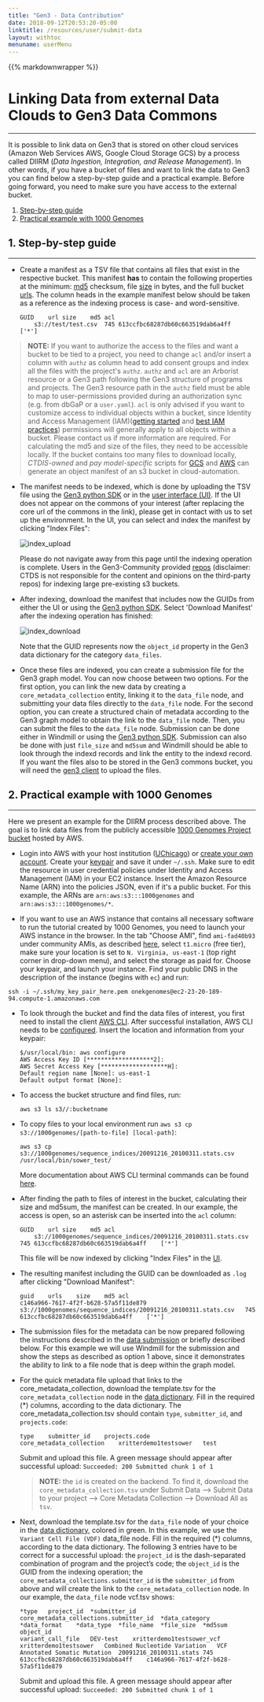 ```yaml
---
title: "Gen3 - Data Contribution"
date: 2018-09-12T20:53:20-05:00
linktitle: /resources/user/submit-data
layout: withtoc
menuname: userMenu
---
```

{{% markdownwrapper %}}
# Linking Data from external Data Clouds to Gen3 Data Commons
***

It is possible to link data on Gen3 that is stored on other cloud services (Amazon Web Services AWS, Google Cloud Storage GCS) by a process called DIIRM (*Data Ingestion, Integration, and Release Management*). In other words, if you have a bucket of files and want to link the data to Gen3 you can find below a step-by-step guide and a practical example. Before going forward, you need to make sure you have access to the external bucket.

1. [Step-by-step guide](#1-step-by-step-guide)
2. [Practical example with 1000 Genomes](#2-practical-example-with-1000-genomes)


## 1. Step-by-step guide
* * *
- Create a manifest as a TSV file that contains all files that exist in the respective bucket. This manifest **has** to contain the following properties at the minimum: <ins>md5</ins> checksum, file <ins>size</ins> in bytes, and the full bucket <ins>urls</ins>. The column heads in the example manifest below should be taken as a reference as the indexing process is case- and word-sensitive.

    ```
    GUID	url	size	md5	acl
     	s3://test/test.csv	745	613ccfbc68287db60c663519dab6a4ff	['*']
    ```

>__NOTE:__ If you want to authorize the access to the files and want a bucket to be tied to a project, you need to change `acl` and/or insert a column with `authz` as column head to add consent groups and index all the files with the project's `authz`.
`authz` and `acl` are an Arborist resource or a Gen3 path following the Gen3 structure of programs and projects. The Gen3 resource path in the `authz` field must be able to map to user-permissions provided during an authorization sync (e.g. from dbGaP or a `user.yaml`). `acl` is only advised if you want to customize access to individual objects within a bucket, since Identity and Access Management (IAM)([getting started](https://docs.aws.amazon.com/IAM/latest/UserGuide/getting-started_create-admin-group.html) and [best IAM practices](https://docs.aws.amazon.com/IAM/latest/UserGuide/best-practices.html)) permissions will generally apply to all objects within a bucket. Please contact us if more information are required.
For calculating the md5 and size of the files, they need to be accessible locally. If the bucket contains too many files to download locally, *CTDIS-owned* and *pay model-specific* scripts for [GCS](https://github.com/uc-cdis/cloud-automation/blob/master/doc/gcp-bucket-manifest.md) and [AWS](https://github.com/uc-cdis/cloud-automation/blob/master/doc/bucket-manifest.md) can generate an object manifest of an s3 bucket in cloud-automation.

- The manifest needs to be indexed, which is done by uploading the TSV file using the [Gen3 python SDK](https://github.com/uc-cdis/gen3sdk-python/blob/master/README.md#indexing-manifest) or in the [user interface (UI)](https://gen3.datacommons.io/indexing). If the UI does not appear on the commons of your interest (after replacing the core url of the commons in the link), please get in contact with us to set up the environment. In the UI, you can select and index the manifest by clicking "Index Files":

    ![index_upload](http://alpha.gen3.org/resources/user/submit-data/index_upload.png)

    Please do not navigate away from this page until the indexing operation is complete.
    Users in the Gen3-Community provided [repos](https://github.com/jacquayj/gen3-s3indexer-extramural) (disclaimer: CTDS is not responsible for the content and opinions on the third-party repos) for indexing large pre-existing s3 buckets.

- After indexing, download the manifest that includes now the GUIDs from either the UI or using the [Gen3 python SDK](https://github.com/uc-cdis/gen3sdk-python/blob/master/README.md#download-manifest). Select 'Download Manifest' after the indexing operation has finished:

    ![index_download](http://alpha.gen3.org/resources/user/submit-data/manifest_download.png)

    Note that the GUID represents now the `object_id` property in the Gen3 data dictionary for the category `data_files`.


<!---(If you are using cloud-automation, bullets 2 and 3 are done by a [Sower job](https://github.com/uc-cdis/sower-jobs/blob/master/README.md#manifest-indexing).)-->

- Once these files are indexed, you can create a submission file for the Gen3 graph model. You can now choose between two options.
For the first option, you can link the new data by creating a `core_metadata_collection` entity, linking it to the `data_file` node, and submitting your data files directly to the `data_file` node. For the second option, you can create a structured chain of metadata according to the Gen3 graph model to obtain the link to the `data_file` node. Then, you can submit the files to the `data_file` node. Submission can be done either in Windmill or using the [Gen3 python SDK](https://uc-cdis.github.io/gen3sdk-python/_build/html/submission.html). Submission can also be done with just `file_size` and `md5sum` and Windmill should be able to look through the indexd records and link the entity to the indexd record. If you want the files also to be stored in the Gen3 commons bucket, you will need the [gen3 client](https://gen3.org/resources/user/gen3-client/#3-upload-data-files) to upload the files.


## 2. Practical example with 1000 Genomes
* * *
Here we present an example for the DIIRM process described above. The goal is to link data files from the publicly accessible [1000 Genomes Project bucket](http://s3.amazonaws.com/1000genomes) hosted by AWS.

- Login into AWS with your host institution ([UChicago](http://awslogin.uchicago.edu/)) or [create your own account](aws.amazon.com/ec2). Create your [keypair](https://docs.aws.amazon.com/AWSEC2/latest/UserGuide/get-set-up-for-amazon-ec2.html#create-a-key-pair) and save it under `~/.ssh`. Make sure to edit the resource in user credential policies under Identity and Access Management (IAM) in your EC2 instance. Insert the Amazon Resource Name (ARN) into the policies JSON, even if it's a public bucket. For this example, the ARNs are `arn:aws:s3:::1000genomes` and `arn:aws:s3:::1000genomes/*`.

- If you want to use an AWS instance that contains all necessary software to run the tutorial created by 1000 Genomes, you need to launch your AWS instance in the browser. In the tab "Choose AMI", find `ami-fad40b93` under community AMIs, as described [here](https://www.internationalgenome.org/using-1000-genomes-data-amazon-web-service-cloud), select `t1.micro` (free tier), make sure your location is set to `N. Virginia, us-east-1` (top right corner in drop-down menu), and select the storage as paid for. Choose your keypair, and launch your instance. Find your public DNS in the description of the instance (begins with `ec`) and run:
```
ssh -i ~/.ssh/my_key_pair_here.pem onekgenomes@ec2-23-20-189-94.compute-1.amazonaws.com
```

- To look through the bucket and find the data files of interest, you first need to install the client [AWS CLI](https://docs.aws.amazon.com/cli/latest/userguide/cli-chap-install.html). After successful installation, AWS CLI needs to be [configured](https://docs.aws.amazon.com/cli/latest/userguide/cli-configure-quickstart.html). Insert the location and information from your keypair:
    ```
    $/usr/local/bin: aws configure
    AWS Access Key ID [*******************2]:
    AWS Secret Access Key [*******************H]:
    Default region name [None]: us-east-1
    Default output format [None]:
    ```

- To access the bucket structure and find files, run:
    ```
    aws s3 ls s3//:bucketname
    ```

- To copy files to your local environment run `aws s3 cp s3://1000genomes/[path-to-file] [local-path]`:
    ```
    aws s3 cp s3://1000genomes/sequence_indices/20091216_20100311.stats.csv /usr/local/bin/sower_test/
    ```
    More documentation about AWS CLI terminal commands can be found [here](https://aws.amazon.com/cli/#file_commands_anchor).

- After finding the path to files of interest in the bucket, calculating their size and md5sum, the manifest can be created. In our example, the access is open, so an asterisk can be inserted into the `acl` column:

    ```
    GUID	url	size	md5	acl
     	s3://1000genomes/sequence_indices/20091216_20100311.stats.csv	745	613ccfbc68287db60c663519dab6a4ff	['*']
    ```

    This file will be now indexed by clicking "Index Files" in the [UI](https://gen3.datacommons.io/indexing).

- The resulting manifest including the GUID can be downloaded as `.log` after clicking "Download Manifest":
    ```
    guid	urls	size	md5	acl
    c146a966-7617-4f2f-b628-57a5f11de879	s3://1000genomes/sequence_indices/20091216_20100311.stats.csv	745	613ccfbc68287db60c663519dab6a4ff	['*']
    ```

- The submission files for the metadata can be now prepared following the instructions described in the [data submission](https://gen3.org/resources/user/submit-data/#4-submit-additional-project-metadata) or briefly described below. For this example we will use Windmill for the submission and show the steps as described as option 1 above, since it demonstrates the ability to link to a file node that is deep within the graph model.

- For the quick metadata file upload that links to the core_metadata_collection, download the template.tsv for the `core_metadata_collection` node in the [data dictionary](https://gen3.datacommons.io/DD). Fill in the required (*) columns, according to the data dictionary. The core_metadata_collection.tsv should contain `type`, `submitter_id`, and `projects.code`:

    ```
    type	submitter_id	projects.code
    core_metadata_collection	xritterdemo1testsower	test
    ```
    Submit and upload this file. A green message should appear after successful upload:
    `Succeeded: 200
    Submitted chunk 1 of 1`

    >__NOTE:__  the `id` is created on the backend. To find it, download the `core_metadata_collection.tsv` under Submit Data --> Submit Data to your project --> Core Metadata Collection --> Download All as `tsv`.

- Next, download the template.tsv for the `data_file` node of your choice in the [data dictionary](https://gen3.datacommons.io/DD), colored in green. In this example, we use the `Variant Cell File (VDF)` data_file node.
Fill in the required (*) columns, according to the data dictionary. The following 3 entries have to be correct for a successful upload: the `project_id` is the dash-separated combination of program and the project’s code; the `object_id` is the GUID from the indexing operation; the `core_metadata_collections.submitter_id` is the `submitter_id` from above and will create the link to the `core_metadata_collection` node. In our example, the `data_file` node vcf.tsv shows:

    ```
    *type	project_id	*submitter_id	core_metadata_collections.submitter_id	*data_category	*data_format	*data_type	*file_name	*file_size	*md5sum	object_id
    variant_call_file	DEV-test	xritterdemo1testsower_vcf	xritterdemo1testsower	Combined Nucleotide Variation	VCF	Annotated Somatic Mutation	20091216_20100311.stats	745	613ccfbc68287db60c663519dab6a4ff	c146a966-7617-4f2f-b628-57a5f11de879
    ```
    Submit and upload this file. A green message should appear after successful upload:
    `Succeeded: 200 Submitted chunk 1 of 1`
